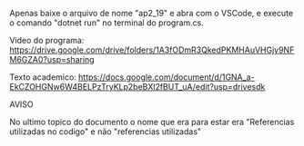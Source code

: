 Apenas baixe o arquivo de nome "ap2_19" e abra com o VSCode, e execute o comando "dotnet run" no terminal do program.cs.

Video do programa:
https://drive.google.com/drive/folders/1A3fODmR3QkedPKMHAuVHGjy9NFM6GZA0?usp=sharing

Texto academico:
https://docs.google.com/document/d/1GNA_a-EkCZOHGNw6W4BELPzTryKLp2beBXl2fBUT_uA/edit?usp=drivesdk

AVISO

No ultimo topico do documento o nome que era para estar era "Referencias utilizadas no codigo" e não "referencias utilizadas"
